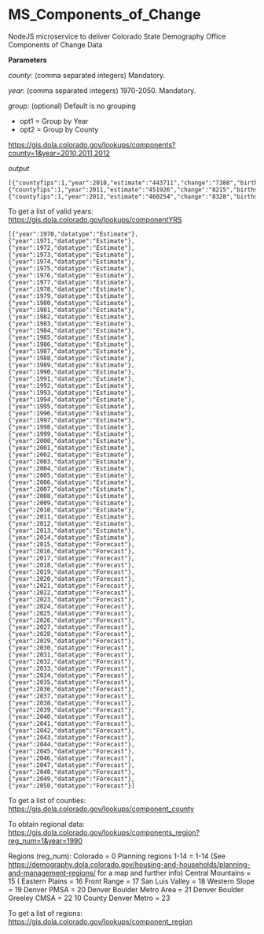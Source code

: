 # MS_Components_of_Change
NodeJS microservice to deliver Colorado State Demography Office Components of Change Data


**Parameters**

*county*: (comma separated integers)  Mandatory.

*year*: (comma separated integers)  1970-2050. Mandatory.

*group*: (optional)   Default is no grouping

  - opt1 = Group by Year
  - opt2 = Group by County

  
https://gis.dola.colorado.gov/lookups/components?county=1&year=2010,2011,2012

*output*
```
[{"countyfips":1,"year":2010,"estimate":"443711","change":"7388","births":"7436","deaths":"2474","netmig":"2426","datatype":"Estimate"},
{"countyfips":1,"year":2011,"estimate":"451926","change":"8215","births":"7244","deaths":"2462","netmig":"3433","datatype":"Estimate"},
{"countyfips":1,"year":2012,"estimate":"460254","change":"8328","births":"6923","deaths":"2750","netmig":"4155","datatype":"Estimate"}]
```


To get a list of valid years:
https://gis.dola.colorado.gov/lookups/componentYRS

```
[{"year":1970,"datatype":"Estimate"},{"year":1971,"datatype":"Estimate"},{"year":1972,"datatype":"Estimate"},{"year":1973,"datatype":"Estimate"},{"year":1974,"datatype":"Estimate"},{"year":1975,"datatype":"Estimate"},{"year":1976,"datatype":"Estimate"},{"year":1977,"datatype":"Estimate"},{"year":1978,"datatype":"Estimate"},{"year":1979,"datatype":"Estimate"},{"year":1980,"datatype":"Estimate"},{"year":1981,"datatype":"Estimate"},{"year":1982,"datatype":"Estimate"},{"year":1983,"datatype":"Estimate"},{"year":1984,"datatype":"Estimate"},{"year":1985,"datatype":"Estimate"},{"year":1986,"datatype":"Estimate"},{"year":1987,"datatype":"Estimate"},{"year":1988,"datatype":"Estimate"},{"year":1989,"datatype":"Estimate"},{"year":1990,"datatype":"Estimate"},{"year":1991,"datatype":"Estimate"},{"year":1992,"datatype":"Estimate"},{"year":1993,"datatype":"Estimate"},{"year":1994,"datatype":"Estimate"},{"year":1995,"datatype":"Estimate"},{"year":1996,"datatype":"Estimate"},{"year":1997,"datatype":"Estimate"},{"year":1998,"datatype":"Estimate"},{"year":1999,"datatype":"Estimate"},{"year":2000,"datatype":"Estimate"},{"year":2001,"datatype":"Estimate"},{"year":2002,"datatype":"Estimate"},{"year":2003,"datatype":"Estimate"},{"year":2004,"datatype":"Estimate"},{"year":2005,"datatype":"Estimate"},{"year":2006,"datatype":"Estimate"},{"year":2007,"datatype":"Estimate"},{"year":2008,"datatype":"Estimate"},{"year":2009,"datatype":"Estimate"},{"year":2010,"datatype":"Estimate"},{"year":2011,"datatype":"Estimate"},{"year":2012,"datatype":"Estimate"},{"year":2013,"datatype":"Estimate"},{"year":2014,"datatype":"Estimate"},{"year":2015,"datatype":"Forecast"},{"year":2016,"datatype":"Forecast"},{"year":2017,"datatype":"Forecast"},{"year":2018,"datatype":"Forecast"},{"year":2019,"datatype":"Forecast"},{"year":2020,"datatype":"Forecast"},{"year":2021,"datatype":"Forecast"},{"year":2022,"datatype":"Forecast"},{"year":2023,"datatype":"Forecast"},{"year":2024,"datatype":"Forecast"},{"year":2025,"datatype":"Forecast"},{"year":2026,"datatype":"Forecast"},{"year":2027,"datatype":"Forecast"},{"year":2028,"datatype":"Forecast"},{"year":2029,"datatype":"Forecast"},{"year":2030,"datatype":"Forecast"},{"year":2031,"datatype":"Forecast"},{"year":2032,"datatype":"Forecast"},{"year":2033,"datatype":"Forecast"},{"year":2034,"datatype":"Forecast"},{"year":2035,"datatype":"Forecast"},{"year":2036,"datatype":"Forecast"},{"year":2037,"datatype":"Forecast"},{"year":2038,"datatype":"Forecast"},{"year":2039,"datatype":"Forecast"},{"year":2040,"datatype":"Forecast"},{"year":2041,"datatype":"Forecast"},{"year":2042,"datatype":"Forecast"},{"year":2043,"datatype":"Forecast"},{"year":2044,"datatype":"Forecast"},{"year":2045,"datatype":"Forecast"},{"year":2046,"datatype":"Forecast"},{"year":2047,"datatype":"Forecast"},{"year":2048,"datatype":"Forecast"},{"year":2049,"datatype":"Forecast"},{"year":2050,"datatype":"Forecast"}]
```

To get a list of counties:
https://gis.dola.colorado.gov/lookups/component_county

To obtain regional data:
https://gis.dola.colorado.gov/lookups/components_region?reg_num=1&year=1990

Regions (reg_num):
Colorado = 0
Planning regions 1-14 = 1-14 (See https://demography.dola.colorado.gov/housing-and-households/planning-and-management-regions/ for a map and further info)
Central Mountains = 15 (
Eastern Plains = 16
Front Range = 17
San Luis Valley = 18
Western Slope = 19
Denver PMSA = 20
Denver Boulder Metro Area = 21
Denver Boulder Greeley CMSA = 22
10 County Denver Metro = 23

To get a list of regions:
https://gis.dola.colorado.gov/lookups/component_region
